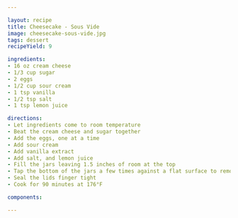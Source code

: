 ```yaml
---

layout: recipe
title: Cheesecake - Sous Vide 
image: cheesecake-sous-vide.jpg
tags: dessert
recipeYield: 9

ingredients:
- 16 oz cream cheese
- 1/3 cup sugar
- 2 eggs
- 1/2 cup sour cream
- 1 tsp vanilla
- 1/2 tsp salt
- 1 tsp lemon juice

directions:
- Let ingredients come to room temperature
- Beat the cream cheese and sugar together
- Add the eggs, one at a time
- Add sour cream
- Add vanilla extract
- Add salt, and lemon juice
- Fill the jars leaving 1.5 inches of room at the top
- Tap the bottom of the jars a few times against a flat surface to remove bubbles
- Seal the lids finger tight
- Cook for 90 minutes at 176°F 

components:

---
```


